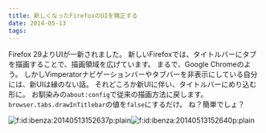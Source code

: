 ```yaml
---
title: 新しくなったFirefoxのUIを矯正する
date: 2014-05-13
tags: 
---
```


Firefox 29よりUIが一新されました。
新しいFirefoxでは、タイトルバーにタブを描画することで、描画領域を広げています。
まるで、Google Chromeのよう。
しかしVimperatorナビゲーションバーやタブバーを非表示にしている自分には、新UIは縁のない話。
それどころか新UIに伴い、タイトルバーにめり込む形に。
お馴染みの`about:config`で従来の描画方法に戻します。
`browser.tabs.drawInTitlebar`の値を`false`にするだけ。
ね？簡単でしょ？

<span itemscope itemtype="http://schema.org/Photograph"><img src="http://cdn-ak.f.st-hatena.com/images/fotolife/i/ibenza/20140513/20140513152637.png" alt="f:id:ibenza:20140513152637p:plain" title="f:id:ibenza:20140513152637p:plain" class="hatena-fotolife" itemprop="image"></span><span itemscope itemtype="http://schema.org/Photograph"><img src="http://cdn-ak.f.st-hatena.com/images/fotolife/i/ibenza/20140513/20140513152640.png" alt="f:id:ibenza:20140513152640p:plain" title="f:id:ibenza:20140513152640p:plain" class="hatena-fotolife" itemprop="image"></span>

